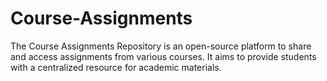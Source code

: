 # Course-Assignments
The Course Assignments Repository is an open-source platform to share and access assignments from various courses. It aims to provide students with a centralized resource for academic materials.
